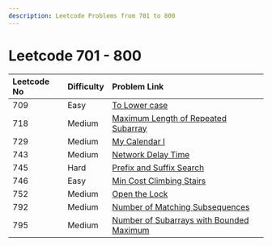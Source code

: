 ```yaml
---
description: Leetcode Problems from 701 to 800
---
```


# Leetcode 701 - 800



| Leetcode No | Difficulty | Problem Link |
| :--- | :--- | :--- |
| 709 | Easy | [To Lower case](../difficulty-based-problem-index/leetcode-easy/leetcode-709-to-lower-case.md) |
| 718 | Medium | [Maximum Length of Repeated Subarray](../difficulty-based-problem-index/leetcode-medium/leetcode-718-maximum-length-of-repeated-subarray.md) |
| 729 | Medium | [My Calendar I](../difficulty-based-problem-index/leetcode-medium/leetcode-729-my-calendar-i.md) |
| 743 | Medium | [Network Delay Time](../difficulty-based-problem-index/leetcode-medium/leetcode-743-network-delay-time.md) |
| 745 | Hard | [Prefix and Suffix Search](../difficulty-based-problem-index/leetcode-hard/leetcode-745-prefix-and-suffix-search.md) |
| 746 | Easy | [Min Cost Climbing Stairs](../difficulty-based-problem-index/leetcode-easy/leetcode-746-min-cost-climbing-stairs.md) |
| 752 | Medium | [Open the Lock](../difficulty-based-problem-index/leetcode-medium/leetcode-752-open-the-lock.md) |
| 792 | Medium | [Number of Matching Subsequences](../difficulty-based-problem-index/leetcode-medium/leetcode-792-number-of-matching-subsequences.md) |
| 795 | Medium | [Number of Subarrays with Bounded Maximum](../difficulty-based-problem-index/leetcode-medium/leetcode-795-number-of-subarrays-with-bounded-maximum.md) |

